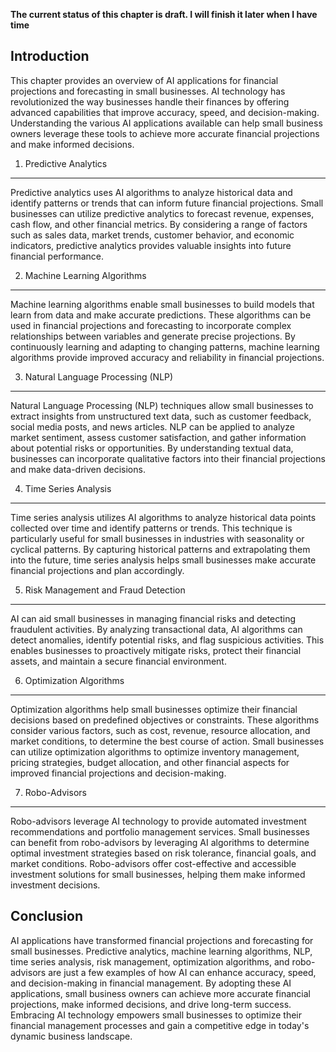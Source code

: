 **The current status of this chapter is draft. I will finish it later when I have time**

Introduction
------------

This chapter provides an overview of AI applications for financial projections and forecasting in small businesses. AI technology has revolutionized the way businesses handle their finances by offering advanced capabilities that improve accuracy, speed, and decision-making. Understanding the various AI applications available can help small business owners leverage these tools to achieve more accurate financial projections and make informed decisions.

1. Predictive Analytics
-----------------------

Predictive analytics uses AI algorithms to analyze historical data and identify patterns or trends that can inform future financial projections. Small businesses can utilize predictive analytics to forecast revenue, expenses, cash flow, and other financial metrics. By considering a range of factors such as sales data, market trends, customer behavior, and economic indicators, predictive analytics provides valuable insights into future financial performance.

2. Machine Learning Algorithms
------------------------------

Machine learning algorithms enable small businesses to build models that learn from data and make accurate predictions. These algorithms can be used in financial projections and forecasting to incorporate complex relationships between variables and generate precise projections. By continuously learning and adapting to changing patterns, machine learning algorithms provide improved accuracy and reliability in financial projections.

3. Natural Language Processing (NLP)
------------------------------------

Natural Language Processing (NLP) techniques allow small businesses to extract insights from unstructured text data, such as customer feedback, social media posts, and news articles. NLP can be applied to analyze market sentiment, assess customer satisfaction, and gather information about potential risks or opportunities. By understanding textual data, businesses can incorporate qualitative factors into their financial projections and make data-driven decisions.

4. Time Series Analysis
-----------------------

Time series analysis utilizes AI algorithms to analyze historical data points collected over time and identify patterns or trends. This technique is particularly useful for small businesses in industries with seasonality or cyclical patterns. By capturing historical patterns and extrapolating them into the future, time series analysis helps small businesses make accurate financial projections and plan accordingly.

5. Risk Management and Fraud Detection
--------------------------------------

AI can aid small businesses in managing financial risks and detecting fraudulent activities. By analyzing transactional data, AI algorithms can detect anomalies, identify potential risks, and flag suspicious activities. This enables businesses to proactively mitigate risks, protect their financial assets, and maintain a secure financial environment.

6. Optimization Algorithms
--------------------------

Optimization algorithms help small businesses optimize their financial decisions based on predefined objectives or constraints. These algorithms consider various factors, such as cost, revenue, resource allocation, and market conditions, to determine the best course of action. Small businesses can utilize optimization algorithms to optimize inventory management, pricing strategies, budget allocation, and other financial aspects for improved financial projections and decision-making.

7. Robo-Advisors
----------------

Robo-advisors leverage AI technology to provide automated investment recommendations and portfolio management services. Small businesses can benefit from robo-advisors by leveraging AI algorithms to determine optimal investment strategies based on risk tolerance, financial goals, and market conditions. Robo-advisors offer cost-effective and accessible investment solutions for small businesses, helping them make informed investment decisions.

Conclusion
----------

AI applications have transformed financial projections and forecasting for small businesses. Predictive analytics, machine learning algorithms, NLP, time series analysis, risk management, optimization algorithms, and robo-advisors are just a few examples of how AI can enhance accuracy, speed, and decision-making in financial management. By adopting these AI applications, small business owners can achieve more accurate financial projections, make informed decisions, and drive long-term success. Embracing AI technology empowers small businesses to optimize their financial management processes and gain a competitive edge in today's dynamic business landscape.
